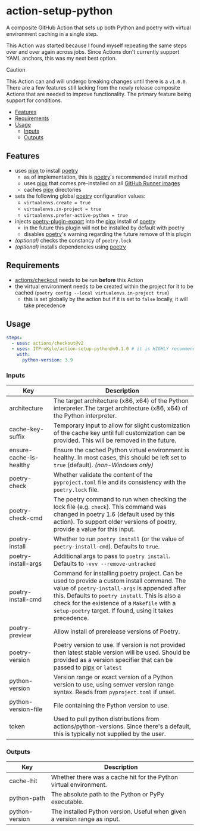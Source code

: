 # action-setup-python

A composite GitHub Action that sets up both Python and poetry with virtual environment caching in a single step.

This Action was started because I found myself repeating the same steps over and over again across jobs.
Since Actions don't currently support YAML anchors, this was my next best option.

> [!CAUTION]
> This Action can and will undergo breaking changes until there is a `v1.0.0`.
> There are a few features still lacking from the newly release composite Actions that are needed to improve functionality.
> The primary feature being support for conditions.

<!-- mdformat-toc start --slug=github --no-anchors --maxlevel=6 --minlevel=2 -->

- [Features](#features)
- [Requirements](#requirements)
- [Usage](#usage)
  - [Inputs](#inputs)
  - [Outputs](#outputs)

<!-- mdformat-toc end -->

## Features

- uses [pipx] to install [poetry]
  - as of implementation, this is [poetry]'s recommended install method
  - uses [pipx] that comes pre-installed on all [GitHub Runner images](https://github.com/actions/runner-images#available-images)
  - caches [pipx] directories
- sets the following global [poetry] configuration values:
  - `virtualenvs.create = true`
  - `virtualenvs.in-project = true`
  - `virtualenvs.prefer-active-python = true`
- injects [poetry-plugin-export](https://github.com/python-poetry/poetry-plugin-export) into the [pipx] install of [poetry]
  - in the future this plugin will not be installed by default with poetry
  - disables [poetry]'s warning regarding the future remove of this plugin
- _(optional)_ checks the constancy of `poetry.lock`
- _(optional)_ installs dependencies using [poetry]

## Requirements

- [actions/checkout](https://github.com/actions/checkout) needs to be run **before** this Action
- the virtual environment needs to be created within the project for it to be cached (`poetry config --local virtualenvs.in-project true`)
  - this is set globally by the action but if it is set to `false` locally, it will take precedence

## Usage

```yaml
steps:
  - uses: actions/checkout@v2
  - uses: ITProKyle/action-setup-python@v0.1.0 # it is HIGHLY recommended to pin this to a release
    with:
      python-version: 3.9
```

### Inputs

| Key                     | Description                                                                                                                                                                                                                                                                                                |
| ----------------------- | ---------------------------------------------------------------------------------------------------------------------------------------------------------------------------------------------------------------------------------------------------------------------------------------------------------- |
| architecture            | The target architecture (x86, x64) of the Python interpreter.The target architecture (x86, x64) of the Python interpreter.                                                                                                                                                                                 |
| cache-key-suffix        | Temporary input to allow for slight customization of the cache key until full customization can be provided. This will be removed in the future.                                                                                                                                                           |
| ensure-cache-is-healthy | Ensure the cached Python virtual environment is healthy. In most cases, this should be left set to `true` (default). _(non-Windows only)_                                                                                                                                                                  |
| poetry-check            | Whether validate the content of the `pyproject.toml` file and its consistency with the `poetry.lock` file.                                                                                                                                                                                                 |
| poetry-check-cmd        | The poetry command to run when checking the lock file (e.g. `check`). This command was changed in poetry 1.6 (default used by this action). To support older versions of poetry, provide a value for this input.                                                                                           |
| poetry-install          | Whether to run `poetry install` (or the value of `poetry-install-cmd`). Defaults to `true`.                                                                                                                                                                                                                |
| poetry-install-args     | Additional args to pass to `poetry install`. Defaults to `-vvv --remove-untracked`                                                                                                                                                                                                                         |
| poetry-install-cmd      | Command for installing poetry project. Can be used to provide a custom install command. The value of `poetry-install-args` is appended after this. Defaults to `poetry install`. This is also a check for the existence of a `Makefile` with a `setup-poetry` target. If found, using it takes precedence. |
| poetry-preview          | Allow install of prerelease versions of Poetry.                                                                                                                                                                                                                                                            |
| poetry-version          | Poetry version to use. If version is not provided then latest stable version will be used. Should be provided as a version specifier that can be passed to [pipx](https://github.com/pypa/pipx) or `latest`                                                                                                |
| python-version          | Version range or exact version of a Python version to use, using semver version range syntax. Reads from `pyproject.toml` if unset.                                                                                                                                                                        |
| python-version-file     | File containing the Python version to use.                                                                                                                                                                                                                                                                 |
| token                   | Used to pull python distributions from actions/python-versions. Since there's a default, this is typically not supplied by the user.                                                                                                                                                                       |

### Outputs

| Key            | Description                                                               |
| -------------- | ------------------------------------------------------------------------- |
| cache-hit      | Whether there was a cache hit for the Python virtual environment.         |
| python-path    | The absolute path to the Python or PyPy executable.                       |
| python-version | The installed Python version. Useful when given a version range as input. |

[pipx]: https://github.com/pypa/pipx
[poetry]: https://github.com/python-poetry/poetry
